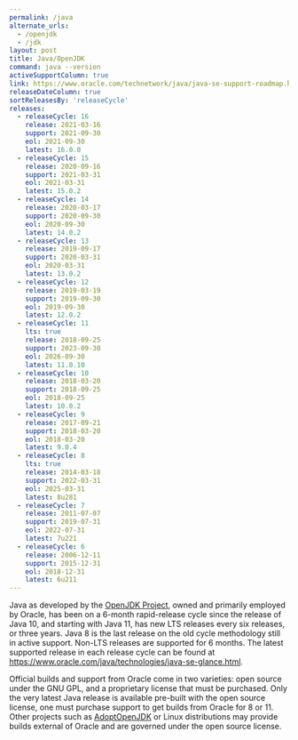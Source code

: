 ```yaml
---
permalink: /java
alternate_urls:
  - /openjdk
  - /jdk
layout: post
title: Java/OpenJDK
command: java --version
activeSupportColumn: true
link: https://www.oracle.com/technetwork/java/java-se-support-roadmap.html
releaseDateColumn: true
sortReleasesBy: 'releaseCycle'
releases:
  - releaseCycle: 16
    release: 2021-03-16
    support: 2021-09-30
    eol: 2021-09-30
    latest: 16.0.0
  - releaseCycle: 15
    release: 2020-09-16
    support: 2021-03-31
    eol: 2021-03-31
    latest: 15.0.2
  - releaseCycle: 14
    release: 2020-03-17
    support: 2020-09-30
    eol: 2020-09-30
    latest: 14.0.2
  - releaseCycle: 13
    release: 2019-09-17
    support: 2020-03-31
    eol: 2020-03-31
    latest: 13.0.2
  - releaseCycle: 12
    release: 2019-03-19
    support: 2019-09-30
    eol: 2019-09-30
    latest: 12.0.2
  - releaseCycle: 11
    lts: true
    release: 2018-09-25
    support: 2023-09-30
    eol: 2026-09-30
    latest: 11.0.10
  - releaseCycle: 10
    release: 2018-03-20
    support: 2018-09-25
    eol: 2018-09-25
    latest: 10.0.2
  - releaseCycle: 9
    release: 2017-09-21
    support: 2018-03-20
    eol: 2018-03-20
    latest: 9.0.4
  - releaseCycle: 8
    lts: true
    release: 2014-03-18
    support: 2022-03-31
    eol: 2025-03-31
    latest: 8u281
  - releaseCycle: 7
    release: 2011-07-07
    support: 2019-07-31
    eol: 2022-07-31
    latest: 7u221
  - releaseCycle: 6
    release: 2006-12-11
    support: 2015-12-31
    eol: 2018-12-31
    latest: 6u211
---
```


Java as developed by the [OpenJDK Project](https://openjdk.java.net/), owned and primarily employed by Oracle, has been on a 6-month rapid-release cycle since the release of Java 10, and starting with Java 11, has new LTS releases every six releases, or three years. Java 8 is the last release on the old cycle methodology still in active support. Non-LTS releases are supported for 6 months. The latest supported release in each release cycle can be found at <https://www.oracle.com/java/technologies/java-se-glance.html>.

Official builds and support from Oracle come in two varieties: open source under the GNU GPL, and a proprietary license that must be purchased. Only the very latest Java release is available pre-built with the open source license, one must purchase support to get builds from Oracle for 8 or 11. Other projects such as [AdoptOpenJDK](https://adoptopenjdk.net/) or Linux distributions may provide builds external of Oracle and are governed under the open source license.

